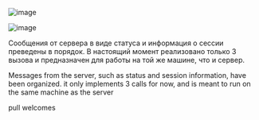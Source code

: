 ![image](https://github.com/user-attachments/assets/610e4706-63f3-44cf-b418-f4d758f2debf)

![image](https://github.com/user-attachments/assets/07ed177e-bd6b-4b7c-a80b-2fc5e0979721)



Сообщения от сервера в виде статуса и информация о сессии преведены в порядок.
В настоящий момент реализовано только 3 вызова и предназначен для работы на той же машине, что и сервер.

Messages from the server, such as status and session information, have been organized.
it only implements 3 calls for now, and is meant to run on the same machine as the server

pull welcomes
